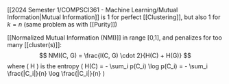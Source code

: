 [[2024 Semester 1/COMPSCI361 - Machine Learning/Mutual Information|Mutual Information]] is 1 for perfect [[Clustering]], but also 1 for $k=n$ (same problem as with [[Purity]])

[[Normalized Mutual Information (NMI)]] in range [0,1], and penalizes for too many [[cluster(s)]]:
$$
NMI(C, G) = \frac{I(C, G) \cdot 2}{H(C) + H(G)}
$$
where \( H \) is the entropy \( H(C) = - \sum_i p(C_i) \log p(C_i) = - \sum_i \frac{|C_i|}{n} \log \frac{|C_i|}{n} \)
